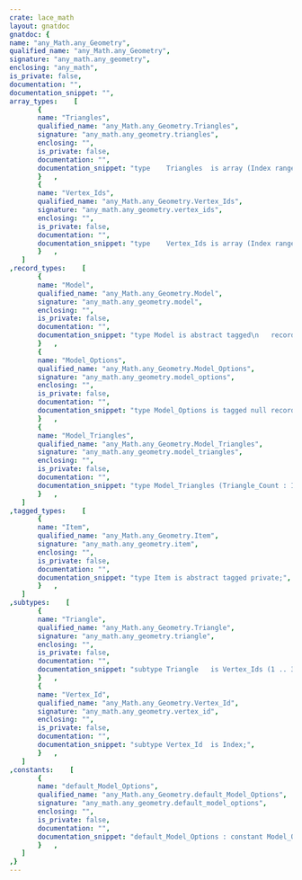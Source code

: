 ```yaml
---
crate: lace_math
layout: gnatdoc
gnatdoc: {
name: "any_Math.any_Geometry",
qualified_name: "any_Math.any_Geometry",
signature: "any_math.any_geometry",
enclosing: "any_math",
is_private: false,
documentation: "",
documentation_snippet: "",
array_types:    [
       {
       name: "Triangles",
       qualified_name: "any_Math.any_Geometry.Triangles",
       signature: "any_math.any_geometry.triangles",
       enclosing: "",
       is_private: false,
       documentation: "",
       documentation_snippet: "type    Triangles  is array (Index range <>) of Triangle;",
       }   ,
       {
       name: "Vertex_Ids",
       qualified_name: "any_Math.any_Geometry.Vertex_Ids",
       signature: "any_math.any_geometry.vertex_ids",
       enclosing: "",
       is_private: false,
       documentation: "",
       documentation_snippet: "type    Vertex_Ids is array (Index range <>) of Vertex_Id;",
       }   ,
   ]
,record_types:    [
       {
       name: "Model",
       qualified_name: "any_Math.any_Geometry.Model",
       signature: "any_math.any_geometry.model",
       enclosing: "",
       is_private: false,
       documentation: "",
       documentation_snippet: "type Model is abstract tagged\n   record\n      Triangles : access Model_Triangles'Class;\n   end record;",
       }   ,
       {
       name: "Model_Options",
       qualified_name: "any_Math.any_Geometry.Model_Options",
       signature: "any_math.any_geometry.model_options",
       enclosing: "",
       is_private: false,
       documentation: "",
       documentation_snippet: "type Model_Options is tagged null record;",
       }   ,
       {
       name: "Model_Triangles",
       qualified_name: "any_Math.any_Geometry.Model_Triangles",
       signature: "any_math.any_geometry.model_triangles",
       enclosing: "",
       is_private: false,
       documentation: "",
       documentation_snippet: "type Model_Triangles (Triangle_Count : Index) is tagged\n   record\n      Triangles : any_Geometry.Triangles (1 .. Triangle_Count);\n   end record;",
       }   ,
   ]
,tagged_types:    [
       {
       name: "Item",
       qualified_name: "any_Math.any_Geometry.Item",
       signature: "any_math.any_geometry.item",
       enclosing: "",
       is_private: false,
       documentation: "",
       documentation_snippet: "type Item is abstract tagged private;",
       }   ,
   ]
,subtypes:    [
       {
       name: "Triangle",
       qualified_name: "any_Math.any_Geometry.Triangle",
       signature: "any_math.any_geometry.triangle",
       enclosing: "",
       is_private: false,
       documentation: "",
       documentation_snippet: "subtype Triangle   is Vertex_Ids (1 .. 3);",
       }   ,
       {
       name: "Vertex_Id",
       qualified_name: "any_Math.any_Geometry.Vertex_Id",
       signature: "any_math.any_geometry.vertex_id",
       enclosing: "",
       is_private: false,
       documentation: "",
       documentation_snippet: "subtype Vertex_Id  is Index;",
       }   ,
   ]
,constants:    [
       {
       name: "default_Model_Options",
       qualified_name: "any_Math.any_Geometry.default_Model_Options",
       signature: "any_math.any_geometry.default_model_options",
       enclosing: "",
       is_private: false,
       documentation: "",
       documentation_snippet: "default_Model_Options : constant Model_Options;",
       }   ,
   ]
,}
---
```

